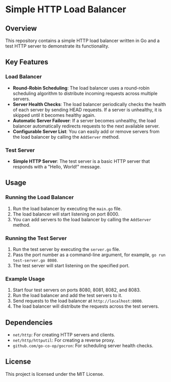 # Simple HTTP Load Balancer

## Overview

This repository contains a simple HTTP load balancer written in Go and a test HTTP server to demonstrate its functionality.

## Key Features

### Load Balancer

- **Round-Robin Scheduling**: The load balancer uses a round-robin scheduling algorithm to distribute incoming requests across multiple servers.
- **Server Health Checks**: The load balancer periodically checks the health of each server by sending HEAD requests. If a server is unhealthy, it is skipped until it becomes healthy again.
- **Automatic Server Failover**: If a server becomes unhealthy, the load balancer automatically redirects requests to the next available server.
- **Configurable Server List**: You can easily add or remove servers from the load balancer by calling the `AddServer` method.

### Test Server

- **Simple HTTP Server**: The test server is a basic HTTP server that responds with a "Hello, World!" message.

## Usage

### Running the Load Balancer

1. Run the load balancer by executing the `main.go` file.
2. The load balancer will start listening on port 8000.
3. You can add servers to the load balancer by calling the `AddServer` method.

### Running the Test Server

1. Run the test server by executing the `server.go` file.
2. Pass the port number as a command-line argument, for example, `go run test-server.go 8080`.
3. The test server will start listening on the specified port.

### Example Usage

1. Start four test servers on ports 8080, 8081, 8082, and 8083.
2. Run the load balancer and add the test servers to it.
3. Send requests to the load balancer at `http://localhost:8000`.
4. The load balancer will distribute the requests across the test servers.

## Dependencies

- `net/http`: For creating HTTP servers and clients.
- `net/http/httputil`: For creating a reverse proxy.
- `github.com/go-co-op/gocron`: For scheduling server health checks.

## License

This project is licensed under the MIT License.
